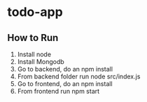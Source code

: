 # todo-app

## How to Run
1. Install node 
1. Install Mongodb
1. Go to backend, do an npm install
1. From backend folder run node src/index.js 
1. Go to frontend, do an npm install
1. From frontend run npm start



